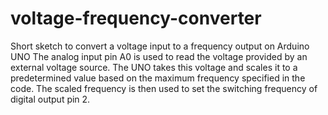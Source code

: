 # voltage-frequency-converter

Short sketch to convert a voltage input to a frequency output on Arduino UNO
The analog input pin A0 is used to read the voltage provided by an external voltage source. The UNO takes this voltage and scales it to a predetermined value based on the maximum frequency specified in the code. The scaled frequency is then used to set the switching frequency of digital output pin 2.
